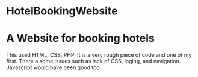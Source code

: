 # HotelBookingWebsite
<h1>A Website for booking hotels</h1>
<p>This used HTML, CSS, PHP. It is a very rough piece of code and one of my first. There a some issues such as lack of CSS, loging, and navigation. Javascript would have been good too.</p>

